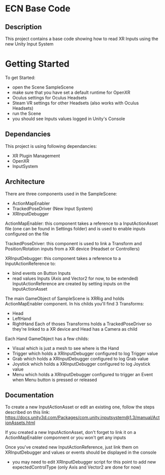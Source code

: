 # ECN Base Code

## Description 
This project contains a base code showing how to read XR Inputs using the new Unity Input System

# Getting Started

To get Started:
- open the Scene SampleScene
- make sure that you have set a default runtime for OpenXR
- Oculus settings for Oculus Headsets
- Steam VR settings for other Headsets (also works with Oculus Headsets)
- run the Scene
- you should see Inputs values logged in Unity's Console

## Dependancies

This project is using following dependancies:
- XR Plugin Management
- OpenXR
- InputSystem


## Architecture

There are three components used in the SampleScene:
- ActionMapEnabler
- TrackedPoseDriver (New Input System)
- XRInputDebugger
	
ActionMapEnabler:
this component takes a reference to a InputActionAsset file (one can be found in Settings folder) and is used to enable inputs configured on the file

TrackedPoseDriver:
this component is used to link a Transform and Position/Rotation inputs from a XR device (Headset or Controllers)

XRInputDebugger:
this component takes a reference to a InputActionReference to:
- bind events on Button Inputs
- read values Inputs (Axis and Vector2 for now, to be extended)
InputActionReference are created by setting inputs on the InputActionAsset

The main GameObject of SampleScene is XRRig and holds ActionMapEnabler component.
In his childs you'll find 3 Transforms:
- Head
- LeftHand
- RightHand
Each of thoses Transforms holds a TrackedPoseDriver so they're linked to a XR device and Head has a Camera as child

Each Hand GameObject has a few childs:
- Visual which is just a mesh to see where is the Hand
- Trigger which holds a XRInputDebugger configured to log Trigger value
- Grab which holds a XRInputDebugger configured to log Grab value
- Joystick which holds a XRInputDebugger configured to log Joystick value
- Menu which holds a XRInputDebugger configured to trigger an Event when Menu button is pressed or released


## Documentation

To create a new InputActionAsset or edit an existing one, follow the steps described on this link:
https://docs.unity3d.com/Packages/com.unity.inputsystem@1.3/manual/ActionAssets.html

If you created a new InputActionAsset, don't forget to link it on a ActionMapEnabler componnent or you won't get any inputs

Once you've created new InputActionReference, just link them on XRInputDebugger and values or events should be displayed in the console
- you may need to edit XRInputDebugger script for this point to add new expectedControlType (only Axis and Vector2 are done for now)
